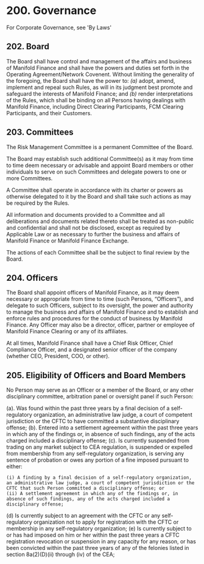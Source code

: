 <!-- Attribution-NonCommercial-NoDerivs 2.5
   - https://spdx.org/licenses/CC-BY-NC-ND-2.5.html 
   - (C) 2023 Manifold Finance, Inc. -->

# 200\. Governance

For Corporate Governance, see 'By Laws'

## 202\. Board

The Board shall have control and management of the affairs and business
of Manifold Finance and shall have the powers and duties set forth
in the Operating Agreement/Network Covenent. Without limiting the
generality of the foregoing, the Board shall have the power to: *(a)*
adopt, amend, implement and repeal such Rules, as will in its judgment
best promote and safeguard the interests of Manifold Finance; and
*(b)* render interpretations of the Rules, which shall be binding on all
Persons having dealings with Manifold Finance, including Direct
Clearing Participants, FCM Clearing Participants, and their Customers.

## 203\. Committees

The Risk Management Committee is a permanent Committee of the Board.

The Board may establish such additional Committee(s) as it may from time
to time deem necessary or advisable and appoint Board members or other
individuals to serve on such Committees and delegate powers to one or
more Committees.

A Committee shall operate in accordance with its charter or powers as
otherwise delegated to it by the Board and shall take such actions as
may be required by the Rules.

All information and documents provided to a Committee and all
deliberations and documents related thereto shall be treated as
non-public and confidential and shall not be disclosed, except as
required by Applicable Law or as necessary to further the business and
affairs of Manifold Finance or Manifold Finance Exchange.

The actions of each Committee shall be the subject to final review by
the Board.

## 204\. Officers

The Board shall appoint officers of Manifold Finance, as it may
deem necessary or appropriate from time to time (such Persons,
“Officers”), and delegate to such Officers, subject to its
oversight, the power and authority to manage the business and affairs of
Manifold Finance and to establish and enforce rules and procedures
for the conduct of business by Manifold Finance. Any Officer may
also be a director, officer, partner or employee of Manifold Finance
Clearing or any of its affiliates.

At all times, Manifold Finance shall have a Chief Risk Officer,
Chief Compliance Officer, and a designated senior officer of the company
(whether CEO, President, COO, or other).

## 205\. Eligibility of Officers and Board Members

No Person may serve as an Officer or a member of the Board, or any other
disciplinary committee, arbitration panel or oversight panel if such
Person:

(a). Was found within the past three years by a final decision of a
self-regulatory organization, an administrative law judge, a court of
competent jurisdiction or the CFTC to have committed a substantive
disciplinary offense; (b). Entered into a settlement agreement within
the past three years in which any of the findings or, in absence of such
findings, any of the acts charged included a disciplinary offense; (c).
Is currently suspended from trading on any market subject to CEA
regulation, is suspended or expelled from membership from any
self-regulatory organization, is serving any sentence of probation or
owes any portion of a fine imposed pursuant to either:

    (i) A finding by a final decision of a self-regulatory organization, an administrative law judge, a court of competent jurisdiction or the CFTC that such Person committed a disciplinary offense; or
    (ii) A settlement agreement in which any of the findings or, in absence of such findings, any of the acts charged included a disciplinary offense;

(d) Is currently subject to an agreement with the CFTC or any
self-regulatory organization not to apply for registration with the CFTC
or membership in any self-regulatory organization; (e) Is currently
subject to or has had imposed on him or her within the past three years
a CFTC registration revocation or suspension in any capacity for any
reason, or has been convicted within the past three years of any of the
felonies listed in section 8a(2)(D)(ii) through (iv) of the CEA;
